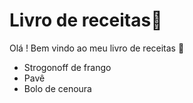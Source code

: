 # Livro de receitas:hamburger:

Olá ! Bem vindo ao meu livro de receitas :wave:

- Strogonoff de frango
- Pavê
- Bolo de cenoura





